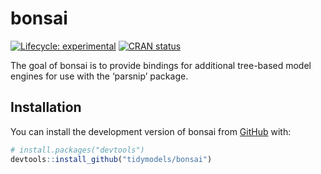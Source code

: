 
<!-- README.md is generated from README.Rmd. Please edit that file -->

# bonsai

<!-- badges: start -->

[![Lifecycle:
experimental](https://img.shields.io/badge/lifecycle-experimental-orange.svg)](https://lifecycle.r-lib.org/articles/stages.html#experimental)
[![CRAN
status](https://www.r-pkg.org/badges/version/bonsai)](https://CRAN.R-project.org/package=bonsai)
<!-- badges: end -->

The goal of bonsai is to provide bindings for additional tree-based
model engines for use with the ‘parsnip’ package.

## Installation

You can install the development version of bonsai from
[GitHub](https://github.com/) with:

``` r
# install.packages("devtools")
devtools::install_github("tidymodels/bonsai")
```
